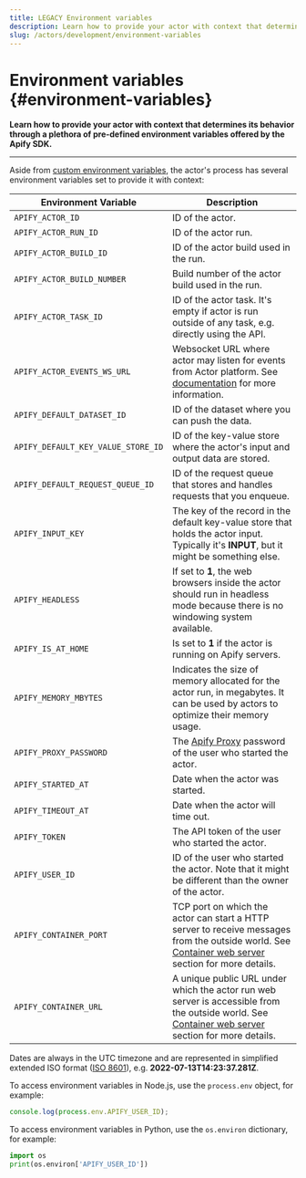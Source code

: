 ```yaml
---
title: LEGACY Environment variables
description: Learn how to provide your actor with context that determines its behavior through a plethora of pre-defined environment variables offered by the Apify SDK.
slug: /actors/development/environment-variables
---
```


# Environment variables {#environment-variables}

**Learn how to provide your actor with context that determines its behavior through a plethora of pre-defined environment variables offered by the Apify SDK.**

---

Aside from [custom environment variables](./source_code.md), the actor's process has several environment variables set to provide it with context:

| Environment Variable               | Description                                                                                                                                                                                                                |
|------------------------------------|----------------------------------------------------------------------------------------------------------------------------------------------------------------------------------------------------------------------------|
| `APIFY_ACTOR_ID`                   | ID of the actor.                                                                                                                                                                                                           |
| `APIFY_ACTOR_RUN_ID`               | ID of the actor run.                                                                                                                                                                                                       |
| `APIFY_ACTOR_BUILD_ID`             | ID of the actor build used in the run.                                                                                                                                                                                     |
| `APIFY_ACTOR_BUILD_NUMBER`         | Build number of the actor build used in the run.                                                                                                                                                                           |
| `APIFY_ACTOR_TASK_ID`              | ID of the actor task. It's empty if actor is run outside of any task, e.g. directly using the API.                                                                                                               |
| `APIFY_ACTOR_EVENTS_WS_URL`        | Websocket URL where actor may listen for events from Actor platform. See [documentation](/sdk/js/api/apify/class/PlatformEventManager) for more information.                                       |
| `APIFY_DEFAULT_DATASET_ID`         | ID of the dataset where you can push the data.                                                                                                                                                                        |
| `APIFY_DEFAULT_KEY_VALUE_STORE_ID` | ID of the key-value store where the actor's input and output data are stored.                                                                                                                                    |
| `APIFY_DEFAULT_REQUEST_QUEUE_ID`   | ID of the request queue that stores and handles requests that you enqueue.                                                                                                                                            |
| `APIFY_INPUT_KEY`                  | The key of the record in the default key-value store that holds the actor input. Typically it's **INPUT**, but it might be something else.                                                             |
| `APIFY_HEADLESS`                   | If set to **1**, the web browsers inside the actor should run in headless mode because there is no windowing system available.                                                                              |
| `APIFY_IS_AT_HOME`                 | Is set to **1** if the actor is running on Apify servers.                                                                                                                                                             |
| `APIFY_MEMORY_MBYTES`              | Indicates the size of memory allocated for the actor run, in megabytes. It can be used by actors to optimize their memory usage.                                                                       |
| `APIFY_PROXY_PASSWORD`             | The [Apify Proxy](../../proxy/index.md) password of the user who started the actor.                                                                                                                                            |
| `APIFY_STARTED_AT`                 | Date when the actor was started.                                                                                                                                                                                           |
| `APIFY_TIMEOUT_AT`                 | Date when the actor will time out.                                                                                                                                                                                         |
| `APIFY_TOKEN`                      | The API token of the user who started the actor.                                                                                                                                                                      |
| `APIFY_USER_ID`                    | ID of the user who started the actor. Note that it might be different than the owner of the actor.                                                                                                               |
| `APIFY_CONTAINER_PORT`             | TCP port on which the actor can start a HTTP server to receive messages from the outside world. See [Container web server](../running/index.md) section for more details. |
| `APIFY_CONTAINER_URL`              | A unique public URL under which the actor run web server is accessible from the outside world. See [Container web server](../running/index.md) section for more details.  |


Dates are always in the UTC timezone and are represented in simplified extended ISO format ([ISO 8601](https://en.wikipedia.org/wiki/ISO_8601)), e.g. **2022-07-13T14:23:37.281Z**.

To access environment variables in Node.js, use the `process.env` object, for example:

```js
console.log(process.env.APIFY_USER_ID);
```

To access environment variables in Python, use the `os.environ` dictionary, for example:

```python
import os
print(os.environ['APIFY_USER_ID'])
```
